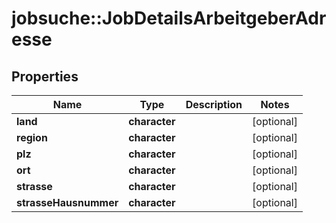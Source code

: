 # jobsuche::JobDetailsArbeitgeberAdresse


## Properties
Name | Type | Description | Notes
------------ | ------------- | ------------- | -------------
**land** | **character** |  | [optional] 
**region** | **character** |  | [optional] 
**plz** | **character** |  | [optional] 
**ort** | **character** |  | [optional] 
**strasse** | **character** |  | [optional] 
**strasseHausnummer** | **character** |  | [optional] 


